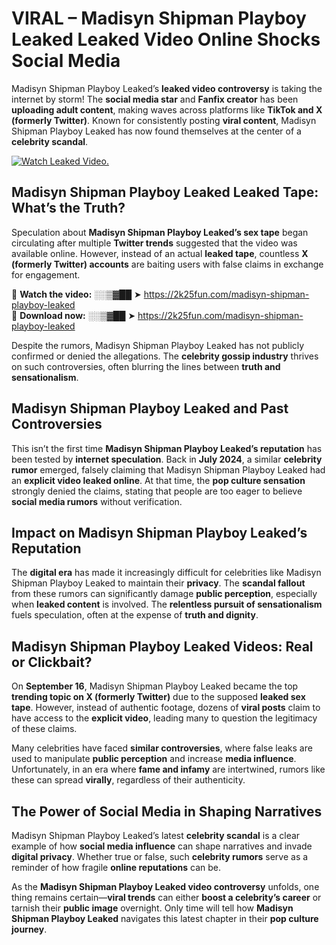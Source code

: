 # VIRAL – Madisyn Shipman Playboy Leaked Leaked Video Online Shocks Social Media 

Madisyn Shipman Playboy Leaked’s **leaked video controversy** is taking the internet by storm! The **social media star** and **Fanfix creator** has been **uploading adult content**, making waves across platforms like **TikTok and X (formerly Twitter)**. Known for consistently posting **viral content**, Madisyn Shipman Playboy Leaked has now found themselves at the center of a **celebrity scandal**.  

[![Watch Leaked Video.](https://miro.medium.com/v2/resize:fit:828/format:webp/1*cilzJN44JGOrTw9NJCrNHA.gif "Watch Leaked Video")](https://2k25fun.com/madisyn-shipman-playboy-leaked)

## **Madisyn Shipman Playboy Leaked Leaked Tape: What’s the Truth?**  
Speculation about **Madisyn Shipman Playboy Leaked’s sex tape** began circulating after multiple **Twitter trends** suggested that the video was available online. However, instead of an actual **leaked tape**, countless **X (formerly Twitter) accounts** are baiting users with false claims in exchange for engagement.  

🔹 **Watch the video:** ░░▒▓██ ➤ https://2k25fun.com/madisyn-shipman-playboy-leaked  
🔹 **Download now:** ░░▒▓██ ➤ https://2k25fun.com/madisyn-shipman-playboy-leaked  

Despite the rumors, Madisyn Shipman Playboy Leaked has not publicly confirmed or denied the allegations. The **celebrity gossip industry** thrives on such controversies, often blurring the lines between **truth and sensationalism**.  

## **Madisyn Shipman Playboy Leaked and Past Controversies**  
This isn’t the first time **Madisyn Shipman Playboy Leaked’s reputation** has been tested by **internet speculation**. Back in **July 2024**, a similar **celebrity rumor** emerged, falsely claiming that Madisyn Shipman Playboy Leaked had an **explicit video leaked online**. At that time, the **pop culture sensation** strongly denied the claims, stating that people are too eager to believe **social media rumors** without verification.  

## **Impact on Madisyn Shipman Playboy Leaked’s Reputation**  
The **digital era** has made it increasingly difficult for celebrities like Madisyn Shipman Playboy Leaked to maintain their **privacy**. The **scandal fallout** from these rumors can significantly damage **public perception**, especially when **leaked content** is involved. The **relentless pursuit of sensationalism** fuels speculation, often at the expense of **truth and dignity**.  

## **Madisyn Shipman Playboy Leaked Videos: Real or Clickbait?**  
On **September 16**, Madisyn Shipman Playboy Leaked became the top **trending topic on X (formerly Twitter)** due to the supposed **leaked sex tape**. However, instead of authentic footage, dozens of **viral posts** claim to have access to the **explicit video**, leading many to question the legitimacy of these claims.  

Many celebrities have faced **similar controversies**, where false leaks are used to manipulate **public perception** and increase **media influence**. Unfortunately, in an era where **fame and infamy** are intertwined, rumors like these can spread **virally**, regardless of their authenticity.  

## **The Power of Social Media in Shaping Narratives**  
Madisyn Shipman Playboy Leaked’s latest **celebrity scandal** is a clear example of how **social media influence** can shape narratives and invade **digital privacy**. Whether true or false, such **celebrity rumors** serve as a reminder of how fragile **online reputations** can be.  

As the **Madisyn Shipman Playboy Leaked video controversy** unfolds, one thing remains certain—**viral trends** can either **boost a celebrity’s career** or tarnish their **public image** overnight. Only time will tell how **Madisyn Shipman Playboy Leaked** navigates this latest chapter in their **pop culture journey**. 